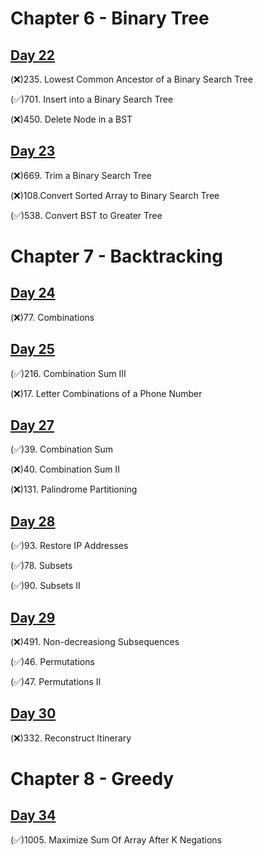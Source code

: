 # Chapter 6 - Binary Tree
## [Day 22](https://github.com/TomasZhu0321/LeetCode_Algorithm/blob/main/Chapter6_Tree/Day22.md)
(❌)235. Lowest Common Ancestor of a Binary Search Tree

(✅)701. Insert into a Binary Search Tree

(❌)450. Delete Node in a BST

## [Day 23](https://github.com/TomasZhu0321/LeetCode_Algorithm/blob/main/Chapter6_Tree/Day23.md)
(❌)669. Trim a Binary Search Tree

(❌)108.Convert Sorted Array to Binary Search Tree

(✅)538. Convert BST to Greater Tree

# Chapter 7 - Backtracking
## [Day 24](https://github.com/TomasZhu0321/LeetCode_Algorithm/blob/main/Chapter7_BackTracking/Day24.md)
(❌)77. Combinations

## [Day 25](https://github.com/TomasZhu0321/LeetCode_Algorithm/blob/main/Chapter7_BackTracking/Day25.md)
(✅)216. Combination Sum III

(❌)17. Letter Combinations of a Phone Number

## [Day 27](https://github.com/TomasZhu0321/LeetCode_Algorithm/blob/main/Chapter7_BackTracking/Day27.md)

(✅)39. Combination Sum

(❌)40. Combination Sum II

(❌)131. Palindrome Partitioning

## [Day 28](https://github.com/TomasZhu0321/LeetCode_Algorithm/blob/main/Chapter7_BackTracking/Day28.md)

(✅)93. Restore IP Addresses

(✅)78. Subsets

(✅)90. Subsets II

## [Day 29](https://github.com/TomasZhu0321/LeetCode_Algorithm/blob/main/Chapter7_BackTracking/Day29.md)

(❌)491. Non-decreasiong Subsequences

(✅)46. Permutations

(✅)47. Permutations II

## [Day 30](https://github.com/TomasZhu0321/LeetCode_Algorithm/blob/main/Chapter7_BackTracking/Day30.md)

(❌)332. Reconstruct Itinerary

# Chapter 8 - Greedy

## [Day 34](https://github.com/TomasZhu0321/LeetCode_Algorithm/blob/main/Chapter8_Greedy/Day34.md)
(✅)1005. Maximize Sum Of Array After K Negations